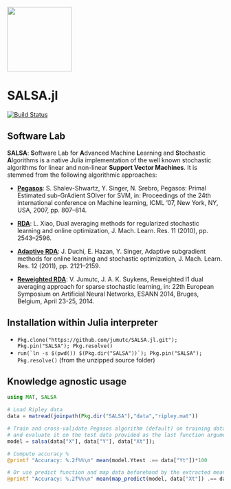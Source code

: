 <img src="http://dl.dropboxusercontent.com/s/ue01x17cs51y9mb/salsa.jpg" width="150"></img>

# SALSA.jl
[![Build Status](https://travis-ci.org/jumutc/SALSA.jl.svg)](https://travis-ci.org/jumutc/SALSA.jl)

## Software Lab
**SALSA**: **S**oftware Lab for **A**dvanced Machine **L**earning and **S**tochastic **A**lgorithms is a native Julia implementation of the well known stochastic algorithms for linear and non-linear **Support Vector Machines**. It is stemmed from the following algorithmic approaches:

- [**Pegasos**](http://ttic.uchicago.edu/~shai/papers/ShalevSiSr07.pdf): S. Shalev-Shwartz, Y. Singer, N. Srebro, Pegasos: Primal Estimated sub-GrAdient SOlver for SVM, in: Proceedings of the 24th international conference on Machine learning, ICML ’07, New York, NY, USA, 2007, pp. 807–814. 

- [**RDA**](http://research.microsoft.com/pubs/141578/xiao10JMLR.pdf): L. Xiao, Dual averaging methods for regularized stochastic learning and online optimization, J. Mach. Learn. Res. 11 (2010), pp. 2543–2596. 

- [**Adaptive RDA**](http://www.jmlr.org/papers/volume12/duchi11a/duchi11a.pdf): J. Duchi, E. Hazan, Y. Singer, Adaptive subgradient methods for online learning and stochastic optimization, J. Mach. Learn. Res. 12 (2011), pp. 2121–2159. 

- [**Reweighted RDA**](ftp.esat.kuleuven.be/pub/SISTA/vjumutc/reports/reweighted_l1rda_jumutc_suykens.pdf): V. Jumutc, J. A. K. Suykens, Reweighted l1 dual averaging approach for sparse stochastic learning, in: 22th European Symposium on Artificial Neural Networks, ESANN 2014, Bruges, Belgium, April 23-25, 2014.


## Installation within Julia interpreter
 - ```Pkg.clone("https://github.com/jumutc/SALSA.jl.git"); Pkg.pin("SALSA"); Pkg.resolve()```
 - ```run(`ln -s $(pwd()) $(Pkg.dir("SALSA"))`); Pkg.pin("SALSA"); Pkg.resolve()``` (from the unzipped source folder)

## Knowledge agnostic usage
```julia
using MAT, SALSA

# Load Ripley data
data = matread(joinpath(Pkg.dir("SALSA"),"data","ripley.mat"))

# Train and cross-validate Pegasos algorithm (default) on training data  
# and evaluate it on the test data provided as the last function argument
model = salsa(data["X"], data["Y"], data["Xt"]);

# Compute accuracy %
@printf "Accuracy: %.2f%%\n" mean(model.Ytest .== data["Yt"])*100

# Or use predict function and map data beforehand by the extracted mean/std (default) 
@printf "Accuracy: %.2f%%\n" mean(map_predict(model, data["Xt"]) .== data["Yt"])*100
```